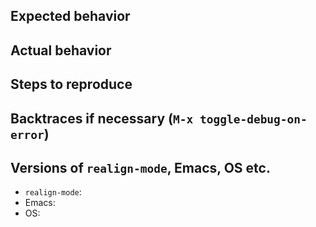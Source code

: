 ## Expected behavior



## Actual behavior



## Steps to reproduce



## Backtraces if necessary (`M-x toggle-debug-on-error`)



## Versions of `realign-mode`, Emacs, OS etc.

- `realign-mode`:
- Emacs:
- OS:
